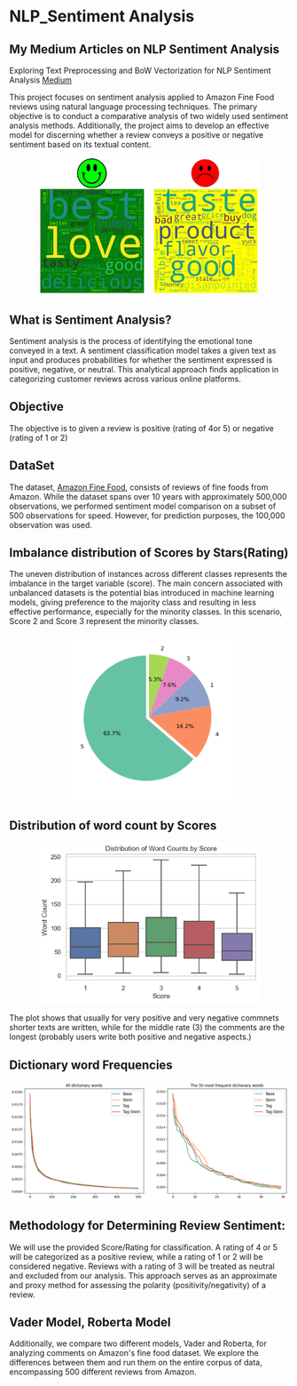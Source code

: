 # NLP_Sentiment Analysis

## My Medium Articles on NLP Sentiment Analysis

Exploring Text Preprocessing and BoW Vectorization for NLP Sentiment Analysis [Medium](https://medium.com/@t.mostafid/exploring-text-preprocessing-and-bow-vectorization-for-nlp-sentiment-analysis-a-case-study-on-16d152000776)

This project focuses on sentiment analysis applied to Amazon Fine Food reviews using natural language processing techniques. The primary objective is to conduct a comparative analysis of two widely used sentiment analysis methods. Additionally, the project aims to develop an effective model for discerning whether a review conveys a positive or negative sentiment based on its textual content.

<p align="center">
    <img width="400" src="/Images/title_image.jpg" alt="Material Bread logo">
</p>

## What is Sentiment Analysis?

Sentiment analysis is the process of identifying the emotional tone conveyed in a text. A sentiment classification model takes a given text as input and produces probabilities for whether the sentiment expressed is positive, negative, or neutral. This analytical approach finds application in categorizing customer reviews across various online platforms.

## Objective

The objective is to given a review is positive (rating of 4or 5) or negative (rating of 1 or 2)


## DataSet

The dataset, [Amazon Fine Food](https://www.kaggle.com/snap/amazon-fine-food-reviews), consists of reviews of fine foods from Amazon. While the dataset spans over 10 years with approximately 500,000 observations, we performed sentiment model comparison on a subset of 500 observations for speed. However, for prediction purposes, the 100,000 observation was used.

## Imbalance distribution of Scores by Stars(Rating)

The uneven distribution of instances across different classes represents the imbalance in the target variable (score). The main concern associated with unbalanced datasets is the potential bias introduced in machine learning models, giving preference to the majority class and resulting in less effective performance, especially for the minority classes. In this scenario, Score 2 and Score 3 represent the minority classes.

<p align="Center">
    <img width="300" src="/Images/Score_Distribution_1.png" alt="Material Bread logo">
</p>  

## Distribution of word count by Scores


<p align="center">
    <img width="400" src="/Images/word_count.png" alt="Material Bread logo">
</p>


The plot shows that usually for very positive and very negative commnets shorter texts are written, while for the middle rate (3) the comments are the longest (probably users write both positive and negative aspects.)

## Dictionary word Frequencies

<p align="center">
    <img width="800" src="/Images/word_fre_dic.png" alt="Material Bread logo">
</p>  

## Methodology for Determining Review Sentiment:

We will use the provided Score/Rating for classification. A rating of 4 or 5 will be categorized as a positive review, while a rating of 1 or 2 will be considered negative. Reviews with a rating of 3 will be treated as neutral and excluded from our analysis. This approach serves as an approximate and proxy method for assessing the polarity (positivity/negativity) of a review.


## Vader Model, Roberta Model
Additionally, we compare two different models, Vader and Roberta, for analyzing comments on Amazon's fine food dataset. We explore the differences between them and run them on the entire corpus of data, encompassing 500 different reviews from Amazon.



